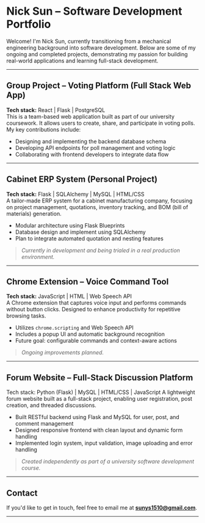 # Nick Sun – Software Development Portfolio

Welcome! I'm Nick Sun, currently transitioning from a mechanical engineering background into software development. Below are some of my ongoing and completed projects, demonstrating my passion for building real-world applications and learning full-stack development.

---

##  Group Project – Voting Platform (Full Stack Web App)

**Tech stack:** React | Flask | PostgreSQL  
This is a team-based web application built as part of our university coursework. It allows users to create, share, and participate in voting polls. My key contributions include:

- Designing and implementing the backend database schema
- Developing API endpoints for poll management and voting logic
- Collaborating with frontend developers to integrate data flow

---

##  Cabinet ERP System (Personal Project)

**Tech stack:** Flask | SQLAlchemy | MySQL | HTML/CSS  
A tailor-made ERP system for a cabinet manufacturing company, focusing on project management, quotations, inventory tracking, and BOM (bill of materials) generation.

- Modular architecture using Flask Blueprints
- Database design and implement using SQLAlchemy
- Plan to integrate automated quotation and nesting features

>  *Currently in development and being trialed in a real production environment.*

---

##  Chrome Extension – Voice Command Tool

**Tech stack:** JavaScript | HTML | Web Speech API  
A Chrome extension that captures voice input and performs commands without button clicks. Designed to enhance productivity for repetitive browsing tasks.

- Utilizes `chrome.scripting` and Web Speech API
- Includes a popup UI and automatic background recognition
- Future goal: configurable commands and context-aware actions

>  *Ongoing improvements planned.*

---

##  Forum Website – Full-Stack Discussion Platform

Tech stack: Python (Flask) | MySQL | HTML/CSS | JavaScript
A lightweight forum website built as a full-stack project, enabling user registration, post creation, and threaded discussions.

- Built RESTful backend using Flask and MySQL for user, post, and comment management
- Designed responsive frontend with clean layout and dynamic form handling
- Implemented login system, input validation, image uploading and error handling

>  *Created independently as part of a university software development course.*

---

##  Contact 
If you'd like to get in touch, feel free to email me at **sunys1510@gmail.com**.

---

